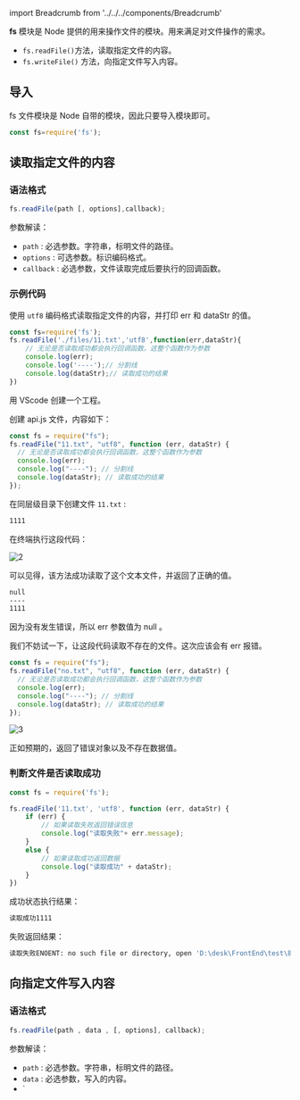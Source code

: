 import Breadcrumb from '../../../components/Breadcrumb'

<Breadcrumb title="Node.js文件系统" />

**fs** 模块是 Node 提供的用来操作文件的模块。用来满足对文件操作的需求。  

- `fs.readFile()`方法，读取指定文件的内容。  
- `fs.writeFile()` 方法，向指定文件写入内容。  

## 导入

fs 文件模块是 Node 自带的模块，因此只要导入模块即可。  

```js
const fs=require('fs');
```

## 读取指定文件的内容

### 语法格式

```js
fs.readFile(path [, options],callback);
```

参数解读：  

- `path` : 必选参数。字符串，标明文件的路径。
- `options` : 可选参数。标识编码格式。  
- `callback` : 必选参数，文件读取完成后要执行的回调函数。  

### 示例代码

使用 `utf8` 编码格式读取指定文件的内容，并打印 err 和 dataStr 的值。  

```js
const fs=require('fs');
fs.readFile('./files/11.txt','utf8',function(err,dataStr){
    // 无论是否读取成功都会执行回调函数，这整个函数作为参数
    console.log(err);
    console.log('----');// 分割线
    console.log(dataStr);// 读取成功的结果
})
```

用 VScode 创建一个工程。  

创建 api.js 文件，内容如下：  

```js
const fs = require("fs");
fs.readFile("11.txt", "utf8", function (err, dataStr) {
  // 无论是否读取成功都会执行回调函数，这整个函数作为参数
  console.log(err);
  console.log("----"); // 分割线
  console.log(dataStr); // 读取成功的结果
});
```

在同层级目录下创建文件 `11.txt` :

```bash
1111
```

在终端执行这段代码：  

![2](https://jetzihan-img.oss-cn-beijing.aliyuncs.com/blog/20220811105532.png)

可以见得，该方法成功读取了这个文本文件，并返回了正确的值。  

```bash
null
----
1111
```

因为没有发生错误，所以 err 参数值为 null 。

我们不妨试一下，让这段代码读取不存在的文件。这次应该会有 err 报错。  

```js
const fs = require("fs");
fs.readFile("no.txt", "utf8", function (err, dataStr) {
  // 无论是否读取成功都会执行回调函数，这整个函数作为参数
  console.log(err);
  console.log("----"); // 分割线
  console.log(dataStr); // 读取成功的结果
});
```

![3](https://jetzihan-img.oss-cn-beijing.aliyuncs.com/blog/20220811105917.png)

正如预期的，返回了错误对象以及不存在数据值。

### 判断文件是否读取成功

```js
const fs = require('fs');

fs.readFile('11.txt', 'utf8', function (err, dataStr) {
    if (err) {
        // 如果读取失败返回错误信息
        console.log("读取失败"+ err.message);
    }
    else {
        // 如果读取成功返回数据
        console.log("读取成功" + dataStr);
    }
})
```

成功状态执行结果：  

```bash
读取成功1111
```

失败返回结果：  

```bash
读取失败ENOENT: no such file or directory, open 'D:\desk\FrontEnd\test\8-11\111.txt'
```

## 向指定文件写入内容

### 语法格式

```js
fs.readFile(path , data , [, options], callback);
```

参数解读：  

- `path` : 必选参数。字符串，标明文件的路径。
- `data` : 必选参数，写入的内容。
- `